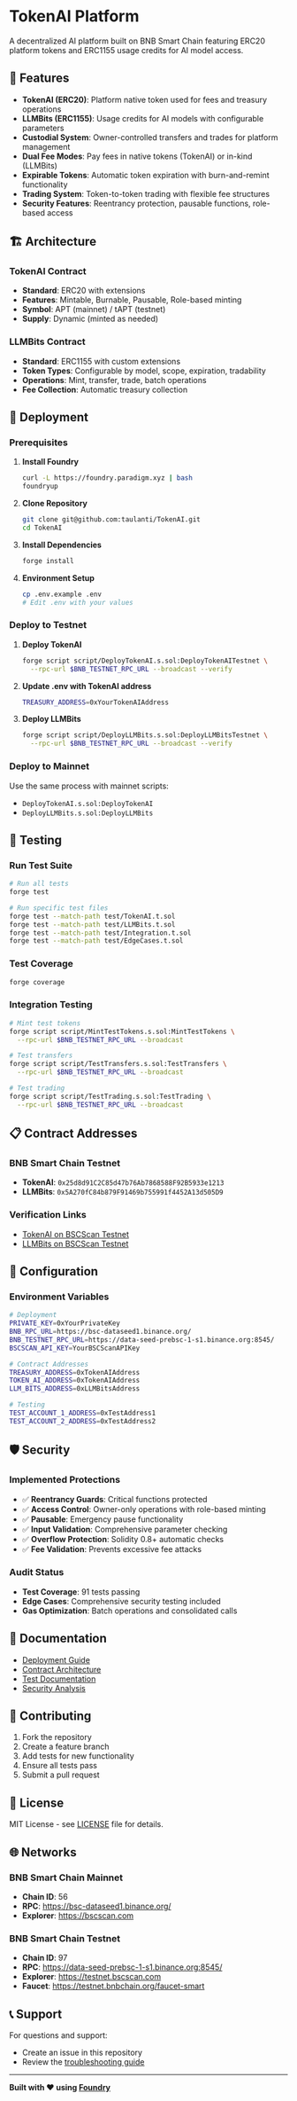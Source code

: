 # TokenAI Platform

A decentralized AI platform built on BNB Smart Chain featuring ERC20 platform tokens and ERC1155 usage credits for AI model access.

## 🌟 Features

- **TokenAI (ERC20)**: Platform native token used for fees and treasury operations
- **LLMBits (ERC1155)**: Usage credits for AI models with configurable parameters
- **Custodial System**: Owner-controlled transfers and trades for platform management
- **Dual Fee Modes**: Pay fees in native tokens (TokenAI) or in-kind (LLMBits)
- **Expirable Tokens**: Automatic token expiration with burn-and-remint functionality
- **Trading System**: Token-to-token trading with flexible fee structures
- **Security Features**: Reentrancy protection, pausable functions, role-based access

## 🏗️ Architecture

### TokenAI Contract
- **Standard**: ERC20 with extensions
- **Features**: Mintable, Burnable, Pausable, Role-based minting
- **Symbol**: APT (mainnet) / tAPT (testnet)
- **Supply**: Dynamic (minted as needed)

### LLMBits Contract  
- **Standard**: ERC1155 with custom extensions
- **Token Types**: Configurable by model, scope, expiration, tradability
- **Operations**: Mint, transfer, trade, batch operations
- **Fee Collection**: Automatic treasury collection

## 🚀 Deployment

### Prerequisites

1. **Install Foundry**
   ```bash
   curl -L https://foundry.paradigm.xyz | bash
   foundryup
   ```

2. **Clone Repository**
   ```bash
   git clone git@github.com:taulanti/TokenAI.git
   cd TokenAI
   ```

3. **Install Dependencies**
   ```bash
   forge install
   ```

4. **Environment Setup**
   ```bash
   cp .env.example .env
   # Edit .env with your values
   ```

### Deploy to Testnet

1. **Deploy TokenAI**
   ```bash
   forge script script/DeployTokenAI.s.sol:DeployTokenAITestnet \
     --rpc-url $BNB_TESTNET_RPC_URL --broadcast --verify
   ```

2. **Update .env with TokenAI address**
   ```bash
   TREASURY_ADDRESS=0xYourTokenAIAddress
   ```

3. **Deploy LLMBits**
   ```bash
   forge script script/DeployLLMBits.s.sol:DeployLLMBitsTestnet \
     --rpc-url $BNB_TESTNET_RPC_URL --broadcast --verify
   ```

### Deploy to Mainnet

Use the same process with mainnet scripts:
- `DeployTokenAI.s.sol:DeployTokenAI`
- `DeployLLMBits.s.sol:DeployLLMBits`

## 🧪 Testing

### Run Test Suite

```bash
# Run all tests
forge test

# Run specific test files
forge test --match-path test/TokenAI.t.sol
forge test --match-path test/LLMBits.t.sol
forge test --match-path test/Integration.t.sol
forge test --match-path test/EdgeCases.t.sol
```

### Test Coverage

```bash
forge coverage
```

### Integration Testing

```bash
# Mint test tokens
forge script script/MintTestTokens.s.sol:MintTestTokens \
  --rpc-url $BNB_TESTNET_RPC_URL --broadcast

# Test transfers
forge script script/TestTransfers.s.sol:TestTransfers \
  --rpc-url $BNB_TESTNET_RPC_URL --broadcast

# Test trading
forge script script/TestTrading.s.sol:TestTrading \
  --rpc-url $BNB_TESTNET_RPC_URL --broadcast
```

## 📋 Contract Addresses

### BNB Smart Chain Testnet
- **TokenAI**: `0x25d8d91C2C85d47b76Ab7868588F92B5933e1213`
- **LLMBits**: `0x5A270fC84b879F91469b755991f4452A13d505D9`

### Verification Links
- [TokenAI on BSCScan Testnet](https://testnet.bscscan.com/address/0x25d8d91c2c85d47b76ab7868588f92b5933e1213)
- [LLMBits on BSCScan Testnet](https://testnet.bscscan.com/address/0x5a270fc84b879f91469b755991f4452a13d505d9)

## 🔧 Configuration

### Environment Variables

```bash
# Deployment
PRIVATE_KEY=0xYourPrivateKey
BNB_RPC_URL=https://bsc-dataseed1.binance.org/
BNB_TESTNET_RPC_URL=https://data-seed-prebsc-1-s1.binance.org:8545/
BSCSCAN_API_KEY=YourBSCScanAPIKey

# Contract Addresses
TREASURY_ADDRESS=0xTokenAIAddress
TOKEN_AI_ADDRESS=0xTokenAIAddress  
LLM_BITS_ADDRESS=0xLLMBitsAddress

# Testing
TEST_ACCOUNT_1_ADDRESS=0xTestAddress1
TEST_ACCOUNT_2_ADDRESS=0xTestAddress2
```

## 🛡️ Security

### Implemented Protections
- ✅ **Reentrancy Guards**: Critical functions protected
- ✅ **Access Control**: Owner-only operations with role-based minting
- ✅ **Pausable**: Emergency pause functionality
- ✅ **Input Validation**: Comprehensive parameter checking
- ✅ **Overflow Protection**: Solidity 0.8+ automatic checks
- ✅ **Fee Validation**: Prevents excessive fee attacks

### Audit Status
- **Test Coverage**: 91 tests passing
- **Edge Cases**: Comprehensive security testing included
- **Gas Optimization**: Batch operations and consolidated calls

## 📖 Documentation

- [Deployment Guide](script/README.md)
- [Contract Architecture](src/)
- [Test Documentation](test/)
- [Security Analysis](test/EdgeCases.t.sol)

## 🤝 Contributing

1. Fork the repository
2. Create a feature branch
3. Add tests for new functionality
4. Ensure all tests pass
5. Submit a pull request

## 📄 License

MIT License - see [LICENSE](LICENSE) file for details.

## 🌐 Networks

### BNB Smart Chain Mainnet
- **Chain ID**: 56
- **RPC**: https://bsc-dataseed1.binance.org/
- **Explorer**: https://bscscan.com

### BNB Smart Chain Testnet  
- **Chain ID**: 97
- **RPC**: https://data-seed-prebsc-1-s1.binance.org:8545/
- **Explorer**: https://testnet.bscscan.com
- **Faucet**: https://testnet.bnbchain.org/faucet-smart

## 📞 Support

For questions and support:
- Create an issue in this repository
- Review the [troubleshooting guide](script/README.md#troubleshooting)

---

**Built with ❤️ using [Foundry](https://getfoundry.sh/)**